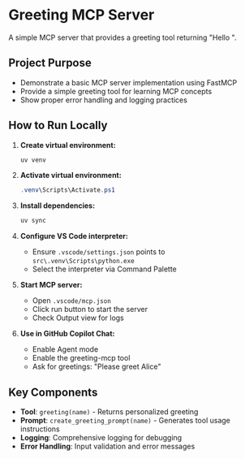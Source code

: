 # Greeting MCP Server

A simple MCP server that provides a greeting tool returning "Hello <your name>".

## Project Purpose

- Demonstrate a basic MCP server implementation using FastMCP
- Provide a simple greeting tool for learning MCP concepts
- Show proper error handling and logging practices

## How to Run Locally

1. **Create virtual environment:**
   ```powershell
   uv venv
   ```

2. **Activate virtual environment:**
   ```powershell
   .venv\Scripts\Activate.ps1
   ```

3. **Install dependencies:**
   ```powershell
   uv sync
   ```

4. **Configure VS Code interpreter:**
   - Ensure `.vscode/settings.json` points to `src\.venv\Scripts\python.exe`
   - Select the interpreter via Command Palette

5. **Start MCP server:**
   - Open `.vscode/mcp.json`
   - Click run button to start the server
   - Check Output view for logs

6. **Use in GitHub Copilot Chat:**
   - Enable Agent mode
   - Enable the greeting-mcp tool
   - Ask for greetings: "Please greet Alice"

## Key Components

- **Tool**: `greeting(name)` - Returns personalized greeting
- **Prompt**: `create_greeting_prompt(name)` - Generates tool usage instructions
- **Logging**: Comprehensive logging for debugging
- **Error Handling**: Input validation and error messages